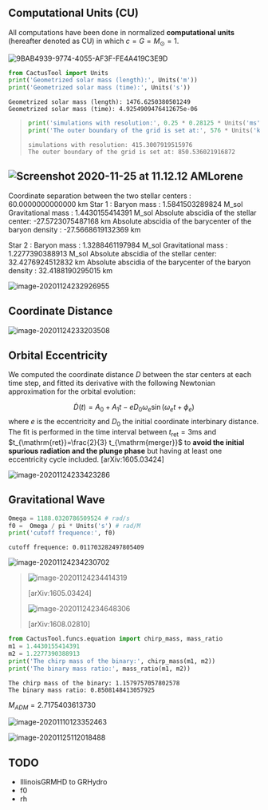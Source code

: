 ## Computational Units (CU)

All computations have been done in normalized **computational units** (hereafter denoted as CU) in which $c=G=M_{\odot}=1$.

![9BAB4939-9774-4055-AF3F-FE4A419C3E9D](https://tva1.sinaimg.cn/large/0081Kckwly1gl0nkmk5imj31so0mojwx.jpg)

```python
from CactusTool import Units
print('Geometrized solar mass (length):', Units('m'))
print('Geometrized solar mass (time):', Units('s'))
```

```
Geometrized solar mass (length): 1476.6250380501249
Geometrized solar mass (time): 4.9254909476412675e-06
```

> ```python
> print('simulations with resolution:', 0.25 * 0.28125 * Units('ms'))
> print('The outer boundary of the grid is set at:', 576 * Units('km'))
> ```
>
> ```
> simulations with resolution: 415.3007919515976
> The outer boundary of the grid is set at: 850.536021916872
> ```

## ![Screenshot 2020-11-25 at 11.12.12 AM](https://tva1.sinaimg.cn/large/0081Kckwly1gl18vlbjoej31s80u0qe0.jpg)Lorene

Coordinate separation between the two stellar centers : 60.0000000000000 km	Star 1 : 																																																Baryon mass :        1.5841503289824 M_sol                                                                                                                           Gravitational mass : 1.4430155414391 M_sol															Absolute abscidia of the stellar center: -27.5723075487168 km							Absolute abscidia of the barycenter of the baryon density : -27.5668619132369 km

Star 2 : 																																																	Baryon mass :        1.3288461197984 M_sol																	Gravitational mass : 1.2277390388913 M_sol																Absolute abscidia of the stellar center: 32.4276924512832 km									Absolute abscidia of the barycenter of the baryon density : 32.4188190295015 km

![image-20201124232926955](https://tva1.sinaimg.cn/large/0081Kckwly1gl0ok9600tj30uu0sqwhs.jpg)

## Coordinate Distance

![image-20201124233203508](https://tva1.sinaimg.cn/large/0081Kckwly1gl0omz1b3qj30p00gsq46.jpg)

## Orbital Eccentricity

We computed the coordinate distance $D$ between the star centers at each time step, and fitted its derivative with the following Newtonian approximation for the orbital evolution:

$$
\dot{D}(t)=A_{0}+A_{1} t-e D_{0} \omega_{e} \sin \left(\omega_{e} t+\phi_{e}\right)
$$
where $e$ is the eccentricity and $D_{0}$ the initial coordinate interbinary distance. The fit is performed in the time interval between $t_{\mathrm{ret}}=3 \mathrm{ms}$ and $t_{\mathrm{ret}}=\frac{2}{3} t_{\mathrm{merger}}$ to **avoid the initial spurious radiation and the plunge phase** but having at least one eccentricity cycle included. [arXiv:1605.03424]

![image-20201124233423286](https://tva1.sinaimg.cn/large/0081Kckwly1gl0ope37fpj30qc0j6dk1.jpg)

## Gravitational Wave

```python
Omega = 1188.0320786509524 # rad/s
f0 =  Omega / pi * Units('s') # rad/M 
print('cutoff frequence:', f0)
```

```
cutoff frequence: 0.011703282497805409
```

![image-20201124234230702](https://tva1.sinaimg.cn/large/0081Kckwly1gl0oxuqbkij30sy0k80zb.jpg)



> ![image-20201124234414319](https://tva1.sinaimg.cn/large/0081Kckwly1gl0ozn8ippj314m0u0tnf.jpg)
>
> [arXiv:1605.03424]
>
> ![image-20201124234648306](https://tva1.sinaimg.cn/large/0081Kckwly1gl0p2d0c7sj316v0rstr3.jpg)
>
> [arXiv:1608.02810]

```python
from CactusTool.funcs.equation import chirp_mass, mass_ratio
m1 = 1.4430155414391
m2 = 1.2277390388913
print('The chirp mass of the binary:', chirp_mass(m1, m2))
print('The binary mass ratio:', mass_ratio(m1, m2))
```

```
The chirp mass of the binary: 1.1579757057802578
The binary mass ratio: 0.8508148413057925
```

 $M_{ADM}= 2.7175403613730$

![image-20201110123352463](https://tva1.sinaimg.cn/large/0081Kckwly1gl194wjy3vj30r010qjyk.jpg)

![image-20201125112018488](https://tva1.sinaimg.cn/large/0081Kckwly1gl193wm5q1j30rs0uvwr6.jpg)

## TODO

* IllinoisGRMHD to GRHydro
* f0
* rh

